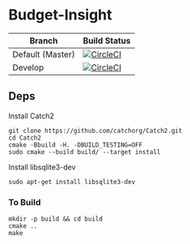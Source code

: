 # Budget-Insight

| Branch           | Build Status                                                                                                                                      |
|------------------|---------------------------------------------------------------------------------------------------------------------------------------------------|
| Default (Master) | [![CircleCI](https://circleci.com/gh/bacox/Budget-Insight.svg?style=svg)](https://circleci.com/gh/bacox/Budget-Insight)                           |
| Develop          | [![CircleCI](https://circleci.com/gh/bacox/Budget-Insight/tree/develop.svg?style=svg)](https://circleci.com/gh/bacox/Budget-Insight/tree/develop) |

## Deps
Install Catch2
```
git clone https://github.com/catchorg/Catch2.git
cd Catch2
cmake -Bbuild -H. -DBUILD_TESTING=OFF
sudo cmake --build build/ --target install
```

Install libsqlite3-dev
```
sudo apt-get install libsqlite3-dev
```

### To Build
```
mkdir -p build && cd build
cmake .. 
make
```
